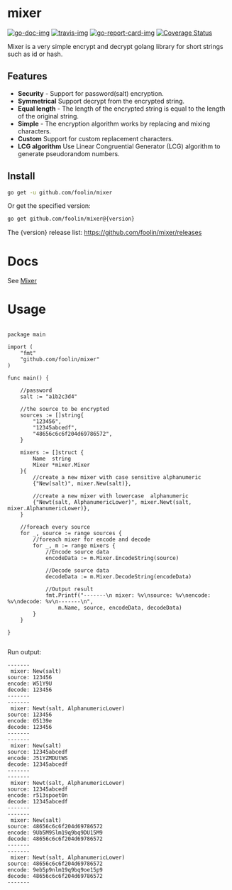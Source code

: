 # mixer

[![go-doc-img]][go-doc] [![travis-img]][travis] [![go-report-card-img]][go-report-card] [![Coverage Status][cov-img]][cov]


Mixer is a very simple encrypt and decrypt golang library for short strings such as id or hash.


## Features

* **Security** - Support for password(salt) encryption.
* **Symmetrical** Support decrypt from the encrypted string.
* **Equal length** - The length of the encrypted string is equal to the length of the original string.
* **Simple** - The encryption algorithm works by replacing and mixing characters.
* **Custom** Support for custom replacement characters.
* **LCG algorithm** Use Linear Congruential Generator (LCG) algorithm to generate pseudorandom numbers.


## Install

```bash
go get -u github.com/foolin/mixer
```

Or get the specified version:
```bash
go get github.com/foolin/mixer@{version}
```
The {version} release list: <https://github.com/foolin/mixer/releases>

# Docs

See [Mixer](https://pkg.go.dev/github.com/foolin/mixer)

# Usage


```golang

package main

import (
	"fmt"
	"github.com/foolin/mixer"
)

func main() {

	//password
	salt := "a1b2c3d4"

	//the source to be encrypted
	sources := []string{
		"123456",
		"12345abcedf",
		"48656c6c6f204d69786572",
	}

	mixers := []struct {
		Name  string
		Mixer *mixer.Mixer
	}{
		//create a new mixer with case sensitive alphanumeric
		{"New(salt)", mixer.New(salt)},

		//create a new mixer with lowercase  alphanumeric
		{"Newt(salt, AlphanumericLower)", mixer.Newt(salt, mixer.AlphanumericLower)},
	}

	//foreach every source
	for _, source := range sources {
		//foreach mixer for encode and decode
		for _, m := range mixers {
			//Encode source data
			encodeData := m.Mixer.EncodeString(source)

			//Decode source data
			decodeData := m.Mixer.DecodeString(encodeData)

			//Output result
			fmt.Printf("-------\n mixer: %v\nsource: %v\nencode: %v\ndecode: %v\n-------\n",
				m.Name, source, encodeData, decodeData)
		}
	}

}


```

Run output:
```
-------
 mixer: New(salt)
source: 123456
encode: W51Y9U
decode: 123456
-------
-------
 mixer: Newt(salt, AlphanumericLower)
source: 123456
encode: 05139e
decode: 123456
-------
-------
 mixer: New(salt)
source: 12345abcedf
encode: J51YZMDUtWS
decode: 12345abcedf
-------
-------
 mixer: Newt(salt, AlphanumericLower)
source: 12345abcedf
encode: r513spoet0n
decode: 12345abcedf
-------
-------
 mixer: New(salt)
source: 48656c6c6f204d69786572
encode: 9Ub5M9Slm19q9bq9DU15M9
decode: 48656c6c6f204d69786572
-------
-------
 mixer: Newt(salt, AlphanumericLower)
source: 48656c6c6f204d69786572
encode: 9eb5p9nlm19q9bq9oe15p9
decode: 48656c6c6f204d69786572
-------

```

[go-doc]: https://pkg.go.dev/github.com/foolin/mixer
[go-doc-img]: https://godoc.org/github.com/foolin/mixer?status.svg
[travis]: https://travis-ci.org/foolin/mixer
[travis-img]: https://travis-ci.org/foolin/mixer.svg?branch=master&t=mixer
[go-report-card]: https://goreportcard.com/report/github.com/foolin/mixer
[go-report-card-img]: https://goreportcard.com/badge/github.com/foolin/mixer
[cov-img]: https://codecov.io/gh/foolin/mixer/branch/master/graph/badge.svg
[cov]: https://codecov.io/gh/foolin/mixer